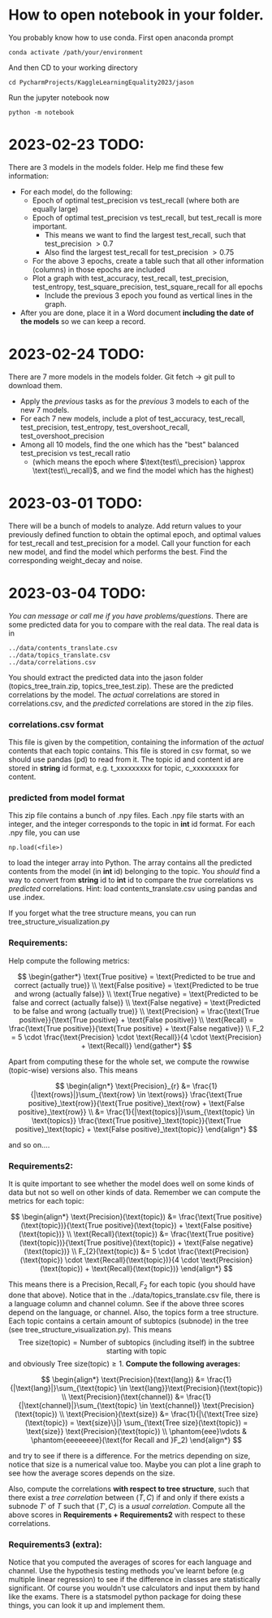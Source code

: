 # How to open notebook in your folder.

You probably know how to use conda. First open anaconda prompt

    conda activate /path/your/environment

And then CD to your working directory

    cd PycharmProjects/KaggleLearningEquality2023/jason

Run the jupyter notebook now

    python -m notebook


# 2023-02-23 TODO:

There are 3 models in the models folder. Help me find these few information:
* For each model, do the following:
    * Epoch of optimal test_precision vs test_recall (where both are equally large)
    * Epoch of optimal test_precision vs test_recall, but test_recall is more important.
        * This means we want to find the largest test_recall, such that test_precision $>0.7$
        * Also find the largest test_recall for test_precision $>0.75$
    * For the above 3 epochs, create a table such that all other information (columns) in those epochs are included
    * Plot a graph with test_accuracy, test_recall, test_precision, test_entropy, test_square_precision, test_square_recall for all epochs
        * Include the previous 3 epoch you found as vertical lines in the graph.
* After you are done, place it in a Word document **including the date of the models** so we can keep a record.

# 2023-02-24 TODO:

There are 7 more models in the models folder. Git fetch -> git pull to download them.
* Apply the *previous* tasks as for the *previous* 3 models to each of the new 7 models.
* For each 7 new models, include a plot of test_accuracy, test_recall, test_precision, test_entropy, test_overshoot_recall, test_overshoot_precision
* Among all 10 models, find the one which has the "best" balanced test_precision vs test_recall ratio
    * (which means the epoch where $\text{test\\_precision} \approx \text{test\\_recall}$, and we find the model which has the highest)
    
# 2023-03-01 TODO:

There will be a bunch of models to analyze. Add return values to your previously defined function to obtain the optimal epoch, and optimal values for test_recall and test_precision for a model. Call your function for each new model, and find the model which performs the best. Find the corresponding weight_decay and noise.

# 2023-03-04 TODO:
*You can message or call me if you have problems/questions*. There are some predicted data for you to compare with the real data. The real data is in 

    ../data/contents_translate.csv
    ../data/topics_translate.csv
    ../data/correlations.csv

You should extract the predicted data into the jason folder (topics_tree_train.zip, topics_tree_test.zip). These are the predicted correlations by the model. The *actual* correlations are stored in correlations.csv, and the *predicted* correlations are stored in the zip files. 

### correlations.csv format
This file is given by the competition, containing the information of the *actual* contents that each topic contains. This file is stored in csv format, so we should use pandas (pd) to read from it. The topic id and content id are stored in **string** id format, e.g. t_xxxxxxxxx for topic, c_xxxxxxxxx for content. 

### predicted from model format
This zip file contains a bunch of .npy files. Each .npy file starts with an integer, and the integer corresponds to the topic in **int** id format. For each .npy file, you can use

    np.load(<file>)
    
to load the integer array into Python. The array contains all the predicted contents from the model (in **int** id) belonging to the topic. You *should* find a way to convert from **string** id to **int** id to compare the *true* correlations vs *predicted* correlations. Hint: load contents_translate.csv using pandas and use .index.

If you forget what the tree structure means, you can run tree_structure_visualization.py

### Requirements:
Help compute the following metrics:

$$
\begin{gather*}
\text{True positive} = \text{Predicted to be true and correct (actually true)}   \\
\text{False positive} = \text{Predicted to be true and wrong (actually false)}   \\
\text{True negative} = \text{Predicted to be false and correct (actually false)}   \\
\text{False negative} = \text{Predicted to be false and wrong (actually true)}   \\
\text{Precision} = \frac{\text{True positive}}{\text{True positive} + \text{False positive}}   \\
\text{Recall} = \frac{\text{True positive}}{\text{True positive} + \text{False negative}}   \\
F_2 = 5 \cdot \frac{\text{Precision} \cdot \text{Recall}}{4 \cdot \text{Precision} + \text{Recall}}
\end{gather*}
$$

Apart from computing these for the whole set, we compute the rowwise (topic-wise) versions also. This means

$$
\begin{align*}
\text{Precision}_{r} &= \frac{1}{|\text{rows}|}\sum_{\text{row} \in \text{rows}} \frac{\text{True positive}_\text{row}}{\text{True positive}_\text{row} + \text{False positive}_\text{row}} \\
&= \frac{1}{|\text{topics}|}\sum_{\text{topic} \in \text{topics}} \frac{\text{True positive}_\text{topic}}{\text{True positive}_\text{topic} + \text{False positive}_\text{topic}}
\end{align*}
$$

and so on....

### Requirements2:
It is quite important to see whether the model does well on some kinds of data but not so well on other kinds of data. Remember we can compute the metrics for each topic:

$$
\begin{align*}
\text{Precision}(\text{topic}) &= \frac{\text{True positive}(\text{topic})}{\text{True positive}(\text{topic}) + \text{False positive}(\text{topic})}   \\
\text{Recall}(\text{topic}) &= \frac{\text{True positive}(\text{topic})}{\text{True positive}(\text{topic}) + \text{False negative}(\text{topic})}   \\
F_{2}(\text{topic}) &= 5 \cdot \frac{\text{Precision}(\text{topic}) \cdot \text{Recall}(\text{topic})}{4 \cdot \text{Precision}(\text{topic}) + \text{Recall}(\text{topic})}
\end{align*}
$$

This means there is a $\text{Precision}, \text{Recall}, F_2$ for each topic (you should have done that above). Notice that in the ../data/topics_translate.csv file, there is a language column and channel column. See if the above three scores depend on the language, or channel. Also, the topics form a tree structure. Each topic contains a certain amount of subtopics (subnode) in the tree (see tree_structure_visualization.py). This means
$$\text{Tree size}(\text{topic}) = \text{Number of subtopics (including itself) in the subtree starting with topic}$$
and obviously $\text{Tree size}(\text{topic}) \geq 1$. **Compute the following averages:**

$$
\begin{align*}
\text{Precision}(\text{lang}) &= \frac{1}{|\text{lang}|}\sum_{\text{topic} \in \text{lang}}\text{Precision}(\text{topic})   \\
\text{Precision}(\text{channel}) &= \frac{1}{|\text{channel}|}\sum_{\text{topic} \in \text{channel}} \text{Precision}(\text{topic}) \\
\text{Precision}(\text{size}) &= \frac{1}{|\{\text{Tree size}(\text{topic}) = \text{size}\}|} \sum_{\text{Tree size}(\text{topic}) = \text{size}} \text{Precision}(\text{topic}) \\
\phantom{eee}\vdots & \phantom{eeeeeeee}(\text{for Recall and }F_2)
\end{align*}
$$

and try to see if there is a difference. For the metrics depending on size, notice that size is a numerical value too. Maybe you can plot a line graph to see how the average scores depends on the size.


Also, compute the correlations **with respect to tree structure**, such that there exist a *tree correlation* between $(T,C)$ if and only if there exists a subnode $T'$ of $T$ such that $(T',C)$ is a *usual correlation*. Compute all the above scores in **Requirements + Requirements2** with respect to these correlations.

### Requirements3 (extra):
Notice that you computed the averages of scores for each language and channel. Use the hypothesis testing methods you've learnt before (e.g multiple linear regression) to see if the difference in classes are statistically significant. Of course you wouldn't use calculators and input them by hand like the exams. There is a statsmodel python package for doing these things, you can look it up and implement them.
